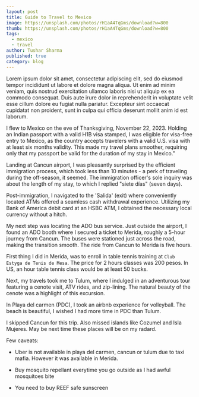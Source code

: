 ```yaml
---
layout: post
title: Guide to Travel to Mexico
image: https://unsplash.com/photos/rH1aA4TqGms/download?w=800
thumb: https://unsplash.com/photos/rH1aA4TqGms/download?w=800
tags:
  - mexico
  - travel
author: Tushar Sharma
published: true
category: blog
---
```


Lorem ipsum dolor sit amet, consectetur adipiscing elit, sed do eiusmod tempor incididunt ut labore et dolore magna aliqua. Ut enim ad minim veniam, quis nostrud exercitation ullamco laboris nisi ut aliquip ex ea commodo consequat. Duis aute irure dolor in reprehenderit in voluptate velit esse cillum dolore eu fugiat nulla pariatur. Excepteur sint occaecat cupidatat non proident, sunt in culpa qui officia deserunt mollit anim id est laborum.<!-- truncate_here -->


I flew to Mexico on the eve of Thanksgiving, November 22, 2023. Holding an Indian passport with a valid H1B visa stamped, I was eligible for visa-free entry to Mexico, as the country accepts travelers with a valid U.S. visa with at least six months validity. This made my travel plans smoother, requiring only that my passport be valid for the duration of my stay in Mexico."

Landing at Cancun airport, I was pleasantly surprised by the efficient immigration process, which took less than 10 minutes - a perk of traveling during the off-season, it seemed. The immigration officer's sole inquiry was about the length of my stay, to which I replied "siete días" (seven days).

Post-immigration, I navigated to the 'Salida' (exit) where conveniently located ATMs offered a seamless cash withdrawal experience. Utilizing my Bank of America debit card at an HSBC ATM, I obtained the necessary local currency without a hitch.

My next step was locating the ADO bus service. Just outside the airport, I found an ADO booth where I secured a ticket to Merida, roughly a 5-hour journey from Cancun. The buses were stationed just across the road, making the transition smooth. The ride from Cancun to Merida is five hours.

First thing I did in Merida, was to enroll in table tennis training at `Club Estyga de Tenis de Mesa`. The price for 2 hours classes was 200 pesos. In US, an hour table tennis class would be at least 50 bucks.

Next, my travels took me to Tulum, where I indulged in an adventurous tour featuring a cenote visit, ATV rides, and zip-lining. The natural beauty of the cenote was a highlight of this excursion. 

In Playa del carmen (PDC), I took an airbnb experience for volleyball. The beach is beautiful, I wished I had more time in PDC than Tulum. 

I skipped Cancun for this trip. Also missed islands like Cozumel and Isla Mujeres. May be next time these places will be on my radard.

Few caveats:

* Uber is not available in playa del carmen, cancun or tulum due to taxi mafia. However it was available in Merida. 

* Buy mosquito repellant everytime you go outside as I had awful mosquitoes bite

* You need to buy REEF safe sunscreen

